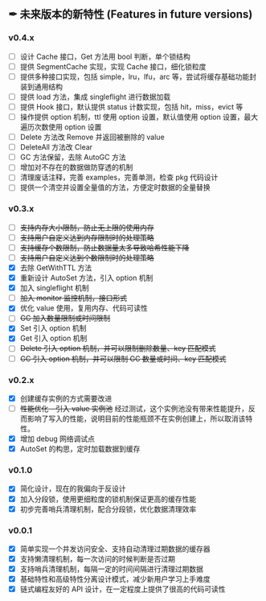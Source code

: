 ## ✒ 未来版本的新特性 (Features in future versions)

### v0.4.x

* [ ] 设计 Cache 接口，Get 方法用 bool 判断，单个锁结构
* [ ] 提供 SegmentCache 实现，实现 Cache 接口，细化锁粒度
* [ ] 提供多种接口实现，包括 simple，lru，lfu，arc 等，尝试将缓存基础功能封装到通用结构
* [ ] 提供 load 方法，集成 singleflight 进行数据加载
* [ ] 提供 Hook 接口，默认提供 status 计数实现，包括 hit，miss，evict 等
* [ ] 操作提供 option 机制，ttl 使用 option 设置，默认值使用 option 设置，最大遍历次数使用 option 设置
* [ ] Delete 方法改 Remove 并返回被删除的 value
* [ ] DeleteAll 方法改 Clear
* [ ] GC 方法保留，去除 AutoGC 方法
* [ ] 增加对不存在的数据做防穿透的机制
* [ ] 清理废话注释，完善 examples，完善单测，检查 pkg 代码设计
* [ ] 提供一个清空并设置全量值的方法，方便定时数据的全量替换

### v0.3.x

* [ ] ~~支持内存大小限制，防止无上限的使用内存~~
* [ ] ~~支持用户自定义达到内存限制时的处理策略~~
* [ ] ~~支持缓存个数限制，防止数据量太多导致哈希性能下降~~
* [ ] ~~支持用户自定义达到个数限制时的处理策略~~
* [x] 去除 GetWithTTL 方法
* [x] 重新设计 AutoSet 方法，引入 option 机制
* [x] 加入 singleflight 机制
* [ ] ~~加入 monitor 监控机制，接口形式~~
* [x] 优化 value 使用，复用内存、代码可读性
* [ ] ~~GC 加入数量限制或时间限制~~
* [x] Set 引入 option 机制
* [x] Get 引入 option 机制
* [ ] ~~Delete 引入 option 机制，并可以限制删除数量、key 匹配模式~~
* [ ] ~~GC 引入 option 机制，并可以限制 GC 数量或时间、key 匹配模式~~

### v0.2.x

* [x] 创建缓存实例的方式需要改进
* [ ] ~~性能优化 - 引入 value 实例池~~
  经过测试，这个实例池没有带来性能提升，反而影响了写入的性能，说明目前的性能瓶颈不在实例创建上，所以取消该特性。
* [x] 增加 debug 网络调试点
* [x] AutoSet 的构思，定时加载数据到缓存

### v0.1.0

* [x] 简化设计，现在的我偏向于反设计
* [x] 加入分段锁，使用更细粒度的锁机制保证更高的缓存性能
* [x] 初步完善哨兵清理机制，配合分段锁，优化数据清理效率

### v0.0.1

* [x] 简单实现一个并发访问安全、支持自动清理过期数据的缓存器
* [x] 支持懒清理机制，每一次访问的时候判断是否过期
* [x] 支持哨兵清理机制，每隔一定的时间间隔进行清理过期数据
* [x] 基础特性和高级特性分离设计模式，减少新用户学习上手难度
* [x] 链式编程友好的 API 设计，在一定程度上提供了很高的代码可读性
